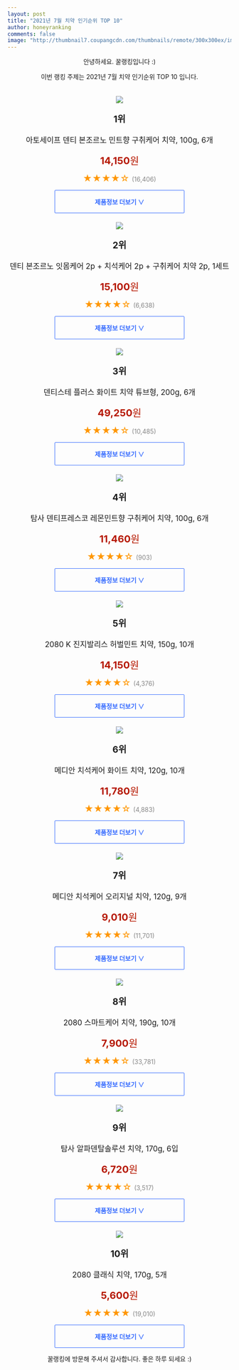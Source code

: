 ```yaml
--- 
layout: post 
title: "2021년 7월 치약 인기순위 TOP 10" 
author: honeyranking 
comments: false 
image: "http://thumbnail7.coupangcdn.com/thumbnails/remote/300x300ex/image/retail/images/7488533455383-f8efb644-0055-4907-9f09-cc4676da92ff.jpg" 
--- 
```

<p style="text-align: center;">안녕하세요. 꿀랭킹입니다 :)</p> <p style="text-align: center;">이번 랭킹 주제는 2021년 7월 치약 인기순위 TOP 10 입니다.</p><center><img src="http://thumbnail7.coupangcdn.com/thumbnails/remote/300x300ex/image/retail/images/7488533455383-f8efb644-0055-4907-9f09-cc4676da92ff.jpg" style="margin-top:20px" /></center> <p style="text-align: center; font-size: 20px"><b>1위</b></p> <p style="text-align: center; font-size: 17px">아토세이프 덴티 본조르노 민트향 구취케어 치약, 100g, 6개</p> <p style="text-align: center;"><span style="color: #b61800; font-size: 22px;"><b>14,150</b>원</span></p> <p style="text-align: center;"><span style="color: #ff9600; font-size: 20px;">★★★★☆ </span><span style="color: #878787;">(16,406)</span></p> <center><a href="https://coupa.ng/b3sNGO"> <div style="font-size: 14px; display: inline-block; padding: 15px 90px; color: #346aff; border-radius: 2px; border: 1px solid #346aff; cursor: pointer;"><b>제품정보 더보기 &or;</b></div> </a></center><center><img src="http://thumbnail9.coupangcdn.com/thumbnails/remote/300x300ex/image/retail/images/592537190107866-ca17ad8d-67f5-49f1-a208-a65d0754ab70.jpg" style="margin-top:20px" /></center> <p style="text-align: center; font-size: 20px"><b>2위</b></p> <p style="text-align: center; font-size: 17px">덴티 본조르노 잇몸케어 2p + 치석케어 2p + 구취케어 치약 2p, 1세트</p> <p style="text-align: center;"><span style="color: #b61800; font-size: 22px;"><b>15,100</b>원</span></p> <p style="text-align: center;"><span style="color: #ff9600; font-size: 20px;">★★★★☆ </span><span style="color: #878787;">(6,638)</span></p> <center><a href="https://coupa.ng/b3sNGQ"> <div style="font-size: 14px; display: inline-block; padding: 15px 90px; color: #346aff; border-radius: 2px; border: 1px solid #346aff; cursor: pointer;"><b>제품정보 더보기 &or;</b></div> </a></center><center><img src="http://thumbnail7.coupangcdn.com/thumbnails/remote/300x300ex/image/retail/images/2017/10/19/11/6/f0bbde8a-7f49-4683-ad3b-c01dd37a008e.jpg" style="margin-top:20px" /></center> <p style="text-align: center; font-size: 20px"><b>3위</b></p> <p style="text-align: center; font-size: 17px">덴티스테 플러스 화이트 치약 튜브형, 200g, 6개</p> <p style="text-align: center;"><span style="color: #b61800; font-size: 22px;"><b>49,250</b>원</span></p> <p style="text-align: center;"><span style="color: #ff9600; font-size: 20px;">★★★★☆ </span><span style="color: #878787;">(10,485)</span></p> <center><a href="https://coupa.ng/b3sNGT"> <div style="font-size: 14px; display: inline-block; padding: 15px 90px; color: #346aff; border-radius: 2px; border: 1px solid #346aff; cursor: pointer;"><b>제품정보 더보기 &or;</b></div> </a></center><center><img src="http://thumbnail6.coupangcdn.com/thumbnails/remote/300x300ex/image/retail/images/35898598301612-89d2f419-2b25-4a0a-bb29-1ac867f92251.jpg" style="margin-top:20px" /></center> <p style="text-align: center; font-size: 20px"><b>4위</b></p> <p style="text-align: center; font-size: 17px">탐사 덴티프레스코 레몬민트향 구취케어 치약, 100g, 6개</p> <p style="text-align: center;"><span style="color: #b61800; font-size: 22px;"><b>11,460</b>원</span></p> <p style="text-align: center;"><span style="color: #ff9600; font-size: 20px;">★★★★☆ </span><span style="color: #878787;">(903)</span></p> <center><a href="https://coupa.ng/b3sNGV"> <div style="font-size: 14px; display: inline-block; padding: 15px 90px; color: #346aff; border-radius: 2px; border: 1px solid #346aff; cursor: pointer;"><b>제품정보 더보기 &or;</b></div> </a></center><center><img src="http://thumbnail7.coupangcdn.com/thumbnails/remote/300x300ex/image/retail/images/66227705730066-3a1d475d-7782-4436-a8c0-2a1aa0727856.jpg" style="margin-top:20px" /></center> <p style="text-align: center; font-size: 20px"><b>5위</b></p> <p style="text-align: center; font-size: 17px">2080 K 진지발리스 허벌민트 치약, 150g, 10개</p> <p style="text-align: center;"><span style="color: #b61800; font-size: 22px;"><b>14,150</b>원</span></p> <p style="text-align: center;"><span style="color: #ff9600; font-size: 20px;">★★★★☆ </span><span style="color: #878787;">(4,376)</span></p> <center><a href="https://coupa.ng/b3sNGW"> <div style="font-size: 14px; display: inline-block; padding: 15px 90px; color: #346aff; border-radius: 2px; border: 1px solid #346aff; cursor: pointer;"><b>제품정보 더보기 &or;</b></div> </a></center><center><img src="http://thumbnail9.coupangcdn.com/thumbnails/remote/300x300ex/image/retail/images/2020/08/18/10/8/5d5d6aa7-9c8c-4ae8-9d78-b0865298dc32.jpg" style="margin-top:20px" /></center> <p style="text-align: center; font-size: 20px"><b>6위</b></p> <p style="text-align: center; font-size: 17px">메디안 치석케어 화이트 치약, 120g, 10개</p> <p style="text-align: center;"><span style="color: #b61800; font-size: 22px;"><b>11,780</b>원</span></p> <p style="text-align: center;"><span style="color: #ff9600; font-size: 20px;">★★★★☆ </span><span style="color: #878787;">(4,883)</span></p> <center><a href="https://coupa.ng/b3sNGY"> <div style="font-size: 14px; display: inline-block; padding: 15px 90px; color: #346aff; border-radius: 2px; border: 1px solid #346aff; cursor: pointer;"><b>제품정보 더보기 &or;</b></div> </a></center><center><img src="http://thumbnail7.coupangcdn.com/thumbnails/remote/300x300ex/image/retail/images/357178674306739-06c7335b-82ab-4cd9-872e-0820fc7b435e.jpg" style="margin-top:20px" /></center> <p style="text-align: center; font-size: 20px"><b>7위</b></p> <p style="text-align: center; font-size: 17px">메디안 치석케어 오리지널 치약, 120g, 9개</p> <p style="text-align: center;"><span style="color: #b61800; font-size: 22px;"><b>9,010</b>원</span></p> <p style="text-align: center;"><span style="color: #ff9600; font-size: 20px;">★★★★☆ </span><span style="color: #878787;">(11,701)</span></p> <center><a href="https://coupa.ng/b3sNG0"> <div style="font-size: 14px; display: inline-block; padding: 15px 90px; color: #346aff; border-radius: 2px; border: 1px solid #346aff; cursor: pointer;"><b>제품정보 더보기 &or;</b></div> </a></center><center><img src="http://thumbnail9.coupangcdn.com/thumbnails/remote/300x300ex/image/retail/images/85925583635965-1579f75a-c419-41c9-aa71-8cd4ead6c059.jpg" style="margin-top:20px" /></center> <p style="text-align: center; font-size: 20px"><b>8위</b></p> <p style="text-align: center; font-size: 17px">2080 스마트케어 치약, 190g, 10개</p> <p style="text-align: center;"><span style="color: #b61800; font-size: 22px;"><b>7,900</b>원</span></p> <p style="text-align: center;"><span style="color: #ff9600; font-size: 20px;">★★★★☆ </span><span style="color: #878787;">(33,781)</span></p> <center><a href="https://coupa.ng/b3sNG2"> <div style="font-size: 14px; display: inline-block; padding: 15px 90px; color: #346aff; border-radius: 2px; border: 1px solid #346aff; cursor: pointer;"><b>제품정보 더보기 &or;</b></div> </a></center><center><img src="http://thumbnail7.coupangcdn.com/thumbnails/remote/300x300ex/image/retail/images/156691928996411-3c386846-5649-400e-8a44-9ed1d4b76cbd.jpg" style="margin-top:20px" /></center> <p style="text-align: center; font-size: 20px"><b>9위</b></p> <p style="text-align: center; font-size: 17px">탐사 알파덴탈솔루션 치약, 170g, 6입</p> <p style="text-align: center;"><span style="color: #b61800; font-size: 22px;"><b>6,720</b>원</span></p> <p style="text-align: center;"><span style="color: #ff9600; font-size: 20px;">★★★★☆ </span><span style="color: #878787;">(3,517)</span></p> <center><a href="https://coupa.ng/b3sNG4"> <div style="font-size: 14px; display: inline-block; padding: 15px 90px; color: #346aff; border-radius: 2px; border: 1px solid #346aff; cursor: pointer;"><b>제품정보 더보기 &or;</b></div> </a></center><center><img src="http://thumbnail6.coupangcdn.com/thumbnails/remote/300x300ex/image/product/image/vendoritem/2019/02/11/3186737276/e4f9115d-ff6d-406c-8e9e-52382c5b0abc.jpg" style="margin-top:20px" /></center> <p style="text-align: center; font-size: 20px"><b>10위</b></p> <p style="text-align: center; font-size: 17px">2080 클래식 치약, 170g, 5개</p> <p style="text-align: center;"><span style="color: #b61800; font-size: 22px;"><b>5,600</b>원</span></p> <p style="text-align: center;"><span style="color: #ff9600; font-size: 20px;">★★★★★ </span><span style="color: #878787;">(19,010)</span></p> <center><a href="https://coupa.ng/b3sNG6"> <div style="font-size: 14px; display: inline-block; padding: 15px 90px; color: #346aff; border-radius: 2px; border: 1px solid #346aff; cursor: pointer;"><b>제품정보 더보기 &or;</b></div> </a></center> <p style="text-align: center;">꿀랭킹에 방문해 주셔서 감사합니다. 좋은 하루 되세요 :)</p>
